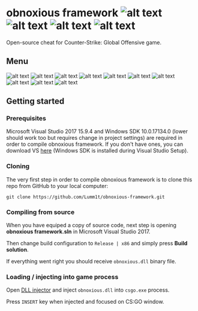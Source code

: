 # obnoxious framework ![alt text](https://i.imgur.com/ZXcfFYJ.png) ![alt text](https://i.imgur.com/RHlmKYL.png) ![alt text](https://i.imgur.com/1OKJ96Z.png) ![alt text](https://i.imgur.com/RPz95ve.png)
Open-source cheat for Counter-Strike: Global Offensive game.

## Menu
![alt text](https://i.imgur.com/QmH3wP5.png)
![alt text](https://i.imgur.com/jtTu1ou.png)
![alt text](https://i.imgur.com/tdhyS8H.png)
![alt text](https://i.imgur.com/L28klLw.png)
![alt text](https://i.imgur.com/TGTcDVY.png)
![alt text](https://i.imgur.com/2v7UHIj.png)
![alt text](https://i.imgur.com/VkFt8h7.png)
![alt text](https://i.imgur.com/3JJZYcG.png)
![alt text](https://i.imgur.com/8fxBVcO.png)
![alt text](https://i.imgur.com/9aIba3N.png)

## Getting started

### Prerequisites
Microsoft Visual Studio 2017 15.9.4 and Windows SDK 10.0.17134.0 (lower should work too but requires change in project settings) are required in order to compile obnoxious framework. If you don't have ones, you can download VS [here](https://visualstudio.microsoft.com/) (Windows SDK is installed during Visual Studio Setup).

### Cloning
The very first step in order to compile obnoxious framework is to clone this repo from GitHub to your local computer:
```
git clone https://github.com/Lumm1t/obnoxious-framework.git
```

### Compiling from source

When you have equiped a copy of source code, next step is opening **obnoxious framework.sln** in Microsoft Visual Studio 2017.

Then change build configuration to `Release | x86` and simply press **Build solution**.

If everything went right you should receive `obnoxious.dll`  binary file.

### Loading / injecting into game process

Open [DLL injector](https://en.wikipedia.org/wiki/DLL_injection) and inject `obnoxious.dll` into `csgo.exe` process.

Press `INSERT` key when injected and focused on CS:GO window.
